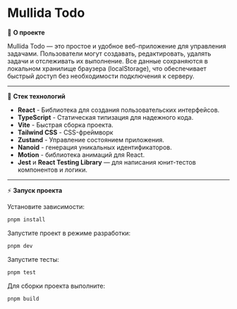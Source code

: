 # Mullida Todo

🚀 **О проекте**

Mullida Todo — это простое и удобное веб-приложение для управления задачами. Пользователи могут создавать, редактировать, удалять задачи и отслеживать их выполнение. Все данные сохраняются в локальном хранилище браузера (localStorage), что обеспечивает быстрый доступ без необходимости подключения к серверу.

---

📌 **Стек технологий**

- **React** - Библиотека для создания пользовательских интерфейсов.
- **TypeScript** - Статическая типизация для надежного кода.
- **Vite** - Быстрая сборка проекта.
- **Tailwind CSS** - CSS-фреймворк
- **Zustand** - Управление состоянием приложения.
- **Nanoid** - генерация уникальных идентификаторов.
- **Motion** - библиотека анимаций для React.
- **Jest** и **React Testing Library** — для написания юнит-тестов компонентов и логики.

---

⚡ **Запуск проекта**

Установите зависимости:

```bash
pnpm install
```

Запустите проект в режиме разработки:

```bash
pnpm dev
```

Запустите тесты:

```bash
pnpm test
```

Для сборки проекта выполните:

```bash
pnpm build
```
